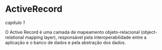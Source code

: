 # ActiveRecord
*capítulo 1*

O Active Record é uma camada de mapeamento objeto-relacional (object-relational mapping layer), responsável pela interoperabilidade entre a aplicação e o banco de dados e pela abstração dos dados.
